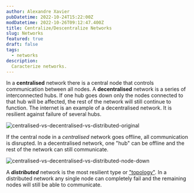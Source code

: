 ```yaml
---
author: Alexandre Xavier
pubDatetime: 2022-10-24T15:22:00Z
modDatetime: 2022-10-26T09:12:47.400Z
title: Centralize/Descentralize Networks
slug: Networks
featured: true
draft: false
tags:
  - networks
description:
  Caracterize networks.
---
```


In a **centralised** network there is a central node that controls communication between all nodes.
A **decentralised** network is a series of interconnected hubs. If one hub goes down only the nodes connected to that hub will be affected, the rest of the network will still continue to function.
The internet is an example of a decentralised network. It is resilient against failure of several hubs.

![centralised-vs-decentralised-vs-distributed-original](https://user-images.githubusercontent.com/194400/50022918-9ce26600-ffd5-11e8-846a-38618d7ab483.png)

If the central node in a _centralised_ network goes offline, all communication is disrupted.
In a decentralised network, one "hub" can be offline and the rest of the network can still communicate.

![centralised-vs-decentralised-vs-distributed-node-down](https://user-images.githubusercontent.com/194400/50022916-9c49cf80-ffd5-11e8-9931-c59378ae1a11.png)

A ***distributed*** network is the most resilient type or ["topology"](https://en.wikipedia.org/wiki/Network_topology). In a distributed network any single node can completely fail and the remaining nodes will still be able to communicate.



